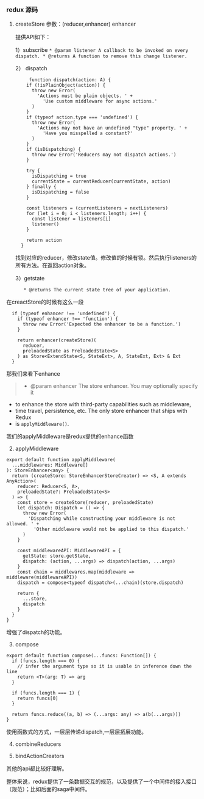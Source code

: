 ### redux 源码
1. createStore
	参数：(reducer,enhancer)
	 enhancer

	提供API如下：

	1）subscribe
		```
		   * @param listener A callback to be invoked on every dispatch.
	   	* @returns A function to remove this change listener.
		```


	2） dispatch
	```
		 function dispatch(action: A) {
	    if (!isPlainObject(action)) {
	      throw new Error(
	        'Actions must be plain objects. ' +
	          'Use custom middleware for async actions.'
	      )
	    }
	    if (typeof action.type === 'undefined') {
	      throw new Error(
	        'Actions may not have an undefined "type" property. ' +
	          'Have you misspelled a constant?'
	      )
	    }
	    if (isDispatching) {
	      throw new Error('Reducers may not dispatch actions.')
	    }

	    try {
	      isDispatching = true
	      currentState = currentReducer(currentState, action)
	    } finally {
	      isDispatching = false
	    }

	    const listeners = (currentListeners = nextListeners)
	    for (let i = 0; i < listeners.length; i++) {
	      const listener = listeners[i]
	      listener()
	    }

	    return action
	  }
	```


	找到对应的reducer，修改state值。修改值的时候有锁。然后执行listeners的所有方法。在返回action对象。

	3）getstate

	```
	   * @returns The current state tree of your application.

	```


在creactStore的时候有这么一段
```
  if (typeof enhancer !== 'undefined') {
    if (typeof enhancer !== 'function') {
      throw new Error('Expected the enhancer to be a function.')
    }

    return enhancer(createStore)(
      reducer,
      preloadedState as PreloadedState<S>
    ) as Store<ExtendState<S, StateExt>, A, StateExt, Ext> & Ext
  }
```
那我们来看下enhance

>   * @param enhancer The store enhancer. You may optionally specify it
 * to enhance the store with third-party capabilities such as middleware,
 * time travel, persistence, etc. The only store enhancer that ships with Redux
 * is `applyMiddleware()`.

我们的applyMiddleware是redux提供的enhance函数

2. applyMiddleware
```
export default function applyMiddleware(
  ...middlewares: Middleware[]
): StoreEnhancer<any> {
  return (createStore: StoreEnhancerStoreCreator) => <S, A extends AnyAction>(
    reducer: Reducer<S, A>,
    preloadedState?: PreloadedState<S>
  ) => {
    const store = createStore(reducer, preloadedState)
    let dispatch: Dispatch = () => {
      throw new Error(
        'Dispatching while constructing your middleware is not allowed. ' +
          'Other middleware would not be applied to this dispatch.'
      )
    }

    const middlewareAPI: MiddlewareAPI = {
      getState: store.getState,
      dispatch: (action, ...args) => dispatch(action, ...args)
    }
    const chain = middlewares.map(middleware => middleware(middlewareAPI))
    dispatch = compose<typeof dispatch>(...chain)(store.dispatch)

    return {
      ...store,
      dispatch
    }
  }
}
```
增强了dispatch的功能。


3. compose
```
export default function compose(...funcs: Function[]) {
  if (funcs.length === 0) {
    // infer the argument type so it is usable in inference down the line
    return <T>(arg: T) => arg
  }

  if (funcs.length === 1) {
    return funcs[0]
  }

  return funcs.reduce((a, b) => (...args: any) => a(b(...args)))
}
```

使用函数式的方式，一层层传递dispatch,一层层拓展功能。

4. combineReducers

5. bindActionCreators

其他的api都比较好理解。

整体来说，redux提供了一条数据交互的规范，以及提供了一个中间件的接入接口（规范）；比如后面的saga中间件。







